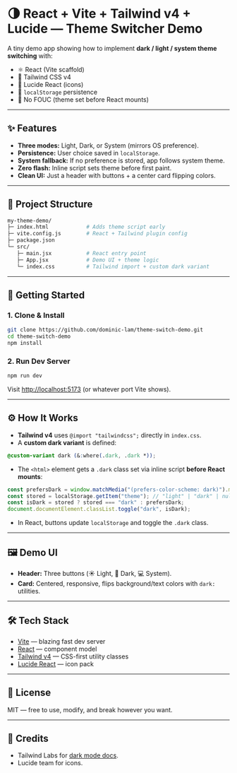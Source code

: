 # 🌗 React + Vite + Tailwind v4 + Lucide — Theme Switcher Demo

A tiny demo app showing how to implement **dark / light / system theme switching** with:

* ⚛️ React (Vite scaffold)
* 🎨 Tailwind CSS v4
* 🔆 Lucide React (icons)
* 💾 `localStorage` persistence
* 🚫 No FOUC (theme set before React mounts)

---

## ✨ Features

* **Three modes:** Light, Dark, or System (mirrors OS preference).
* **Persistence:** User choice saved in `localStorage`.
* **System fallback:** If no preference is stored, app follows system theme.
* **Zero flash:** Inline script sets theme before first paint.
* **Clean UI:** Just a header with buttons + a center card flipping colors.

---

## 📂 Project Structure

```bash
my-theme-demo/
├─ index.html            # Adds theme script early
├─ vite.config.js        # React + Tailwind plugin config
├─ package.json
└─ src/
   ├─ main.jsx           # React entry point
   ├─ App.jsx            # Demo UI + theme logic
   └─ index.css          # Tailwind import + custom dark variant
```

---

## 🚀 Getting Started

### 1. Clone & Install

```bash
git clone https://github.com/dominic-lam/theme-switch-demo.git
cd theme-switch-demo
npm install
```

### 2. Run Dev Server

```bash
npm run dev
```

Visit [http://localhost:5173](http://localhost:5173) (or whatever port Vite shows).

---

## ⚙️ How It Works

* **Tailwind v4** uses `@import "tailwindcss";` directly in `index.css`.
* A **custom dark variant** is defined:

```css
@custom-variant dark (&:where(.dark, .dark *));
```

* The `<html>` element gets a `.dark` class set via inline script **before React mounts**:

```js
const prefersDark = window.matchMedia("(prefers-color-scheme: dark)").matches;
const stored = localStorage.getItem("theme"); // "light" | "dark" | null
const isDark = stored ? stored === "dark" : prefersDark;
document.documentElement.classList.toggle("dark", isDark);
```

* In React, buttons update `localStorage` and toggle the `.dark` class.

---

## 🖼️ Demo UI

* **Header:** Three buttons (☀️ Light, 🌙 Dark, 💻 System).
* **Card:** Centered, responsive, flips background/text colors with `dark:` utilities.

---

## 🛠️ Tech Stack

* [Vite](https://vitejs.dev/) — blazing fast dev server
* [React](https://react.dev/) — component model
* [Tailwind v4](https://tailwindcss.com/docs/installation) — CSS-first utility classes
* [Lucide React](https://lucide.dev/) — icon pack

---

## 📜 License

MIT — free to use, modify, and break however you want.

---

## 🙌 Credits

* Tailwind Labs for [dark mode docs](https://tailwindcss.com/docs/dark-mode).
* Lucide team for icons.
